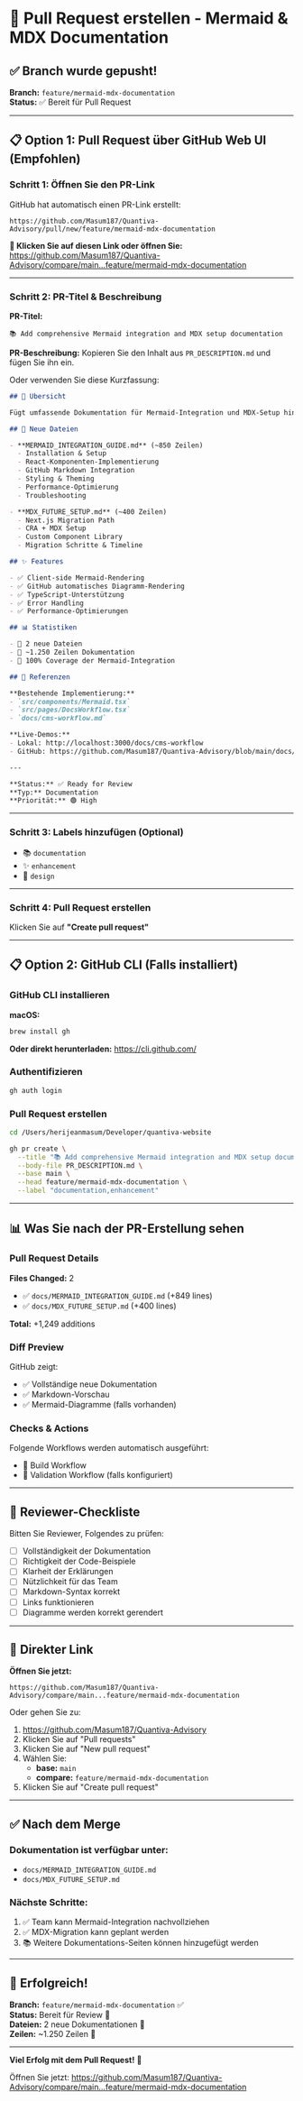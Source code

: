 # 🚀 Pull Request erstellen - Mermaid & MDX Documentation

## ✅ Branch wurde gepusht!

**Branch:** `feature/mermaid-mdx-documentation`  
**Status:** ✅ Bereit für Pull Request

---

## 📋 Option 1: Pull Request über GitHub Web UI (Empfohlen)

### Schritt 1: Öffnen Sie den PR-Link

GitHub hat automatisch einen PR-Link erstellt:

```
https://github.com/Masum187/Quantiva-Advisory/pull/new/feature/mermaid-mdx-documentation
```

**🔗 Klicken Sie auf diesen Link oder öffnen Sie:**
https://github.com/Masum187/Quantiva-Advisory/compare/main...feature/mermaid-mdx-documentation

---

### Schritt 2: PR-Titel & Beschreibung

**PR-Titel:**
```
📚 Add comprehensive Mermaid integration and MDX setup documentation
```

**PR-Beschreibung:**
Kopieren Sie den Inhalt aus `PR_DESCRIPTION.md` und fügen Sie ihn ein.

Oder verwenden Sie diese Kurzfassung:

```markdown
## 🎯 Übersicht

Fügt umfassende Dokumentation für Mermaid-Integration und MDX-Setup hinzu.

## 📄 Neue Dateien

- **MERMAID_INTEGRATION_GUIDE.md** (~850 Zeilen)
  - Installation & Setup
  - React-Komponenten-Implementierung
  - GitHub Markdown Integration
  - Styling & Theming
  - Performance-Optimierung
  - Troubleshooting

- **MDX_FUTURE_SETUP.md** (~400 Zeilen)
  - Next.js Migration Path
  - CRA + MDX Setup
  - Custom Component Library
  - Migration Schritte & Timeline

## ✨ Features

- ✅ Client-side Mermaid-Rendering
- ✅ GitHub automatisches Diagramm-Rendering
- ✅ TypeScript-Unterstützung
- ✅ Error Handling
- ✅ Performance-Optimierungen

## 📊 Statistiken

- 📄 2 neue Dateien
- 📝 ~1.250 Zeilen Dokumentation
- 🎯 100% Coverage der Mermaid-Integration

## 🔗 Referenzen

**Bestehende Implementierung:**
- `src/components/Mermaid.tsx`
- `src/pages/DocsWorkflow.tsx`
- `docs/cms-workflow.md`

**Live-Demos:**
- Lokal: http://localhost:3000/docs/cms-workflow
- GitHub: https://github.com/Masum187/Quantiva-Advisory/blob/main/docs/cms-workflow.md

---

**Status:** ✅ Ready for Review  
**Typ:** Documentation  
**Priorität:** 🟢 High
```

---

### Schritt 3: Labels hinzufügen (Optional)

- 📚 `documentation`
- ✨ `enhancement`
- 🎨 `design`

---

### Schritt 4: Pull Request erstellen

Klicken Sie auf **"Create pull request"**

---

## 📋 Option 2: GitHub CLI (Falls installiert)

### GitHub CLI installieren

**macOS:**
```bash
brew install gh
```

**Oder direkt herunterladen:**
https://cli.github.com/

### Authentifizieren

```bash
gh auth login
```

### Pull Request erstellen

```bash
cd /Users/herijeanmasum/Developer/quantiva-website

gh pr create \
  --title "📚 Add comprehensive Mermaid integration and MDX setup documentation" \
  --body-file PR_DESCRIPTION.md \
  --base main \
  --head feature/mermaid-mdx-documentation \
  --label "documentation,enhancement"
```

---

## 📊 Was Sie nach der PR-Erstellung sehen

### Pull Request Details

**Files Changed:** 2
- ✅ `docs/MERMAID_INTEGRATION_GUIDE.md` (+849 lines)
- ✅ `docs/MDX_FUTURE_SETUP.md` (+400 lines)

**Total:** +1,249 additions

### Diff Preview

GitHub zeigt:
- ✅ Vollständige neue Dokumentation
- ✅ Markdown-Vorschau
- ✅ Mermaid-Diagramme (falls vorhanden)

### Checks & Actions

Folgende Workflows werden automatisch ausgeführt:
- 🔄 Build Workflow
- 🔄 Validation Workflow (falls konfiguriert)

---

## 🎯 Reviewer-Checkliste

Bitten Sie Reviewer, Folgendes zu prüfen:

- [ ] Vollständigkeit der Dokumentation
- [ ] Richtigkeit der Code-Beispiele
- [ ] Klarheit der Erklärungen
- [ ] Nützlichkeit für das Team
- [ ] Markdown-Syntax korrekt
- [ ] Links funktionieren
- [ ] Diagramme werden korrekt gerendert

---

## 🔗 Direkter Link

**Öffnen Sie jetzt:**
```
https://github.com/Masum187/Quantiva-Advisory/compare/main...feature/mermaid-mdx-documentation
```

Oder gehen Sie zu:
1. https://github.com/Masum187/Quantiva-Advisory
2. Klicken Sie auf "Pull requests"
3. Klicken Sie auf "New pull request"
4. Wählen Sie:
   - **base:** `main`
   - **compare:** `feature/mermaid-mdx-documentation`
5. Klicken Sie auf "Create pull request"

---

## ✅ Nach dem Merge

### Dokumentation ist verfügbar unter:
- `docs/MERMAID_INTEGRATION_GUIDE.md`
- `docs/MDX_FUTURE_SETUP.md`

### Nächste Schritte:
1. ✅ Team kann Mermaid-Integration nachvollziehen
2. ✅ MDX-Migration kann geplant werden
3. 📚 Weitere Dokumentations-Seiten können hinzugefügt werden

---

## 🎊 Erfolgreich!

**Branch:** `feature/mermaid-mdx-documentation` ✅  
**Status:** Bereit für Review 🎯  
**Dateien:** 2 neue Dokumentationen 📄  
**Zeilen:** ~1.250 Zeilen 📝  

---

**Viel Erfolg mit dem Pull Request!** 🚀

Öffnen Sie jetzt: https://github.com/Masum187/Quantiva-Advisory/compare/main...feature/mermaid-mdx-documentation




